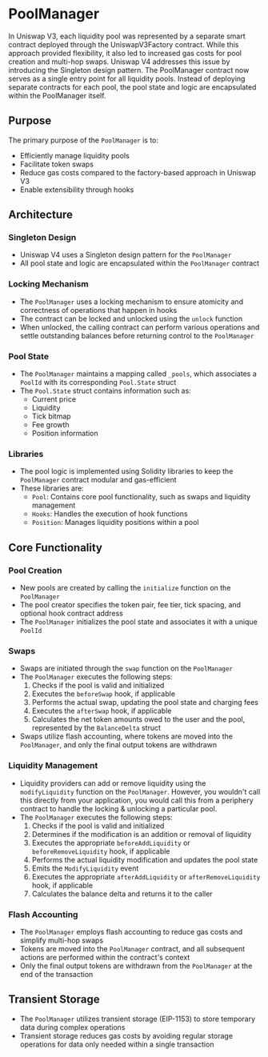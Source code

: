 # PoolManager

In Uniswap V3, each liquidity pool was represented by a separate smart contract deployed through the UniswapV3Factory contract. While this approach provided flexibility, it also led to increased gas costs for pool creation and multi-hop swaps.
Uniswap V4 addresses this issue by introducing the Singleton design pattern. The PoolManager contract now serves as a single entry point for all liquidity pools. Instead of deploying separate contracts for each pool, the pool state and logic are encapsulated within the PoolManager itself.

## Purpose

The primary purpose of the `PoolManager` is to:
- Efficiently manage liquidity pools
- Facilitate token swaps
- Reduce gas costs compared to the factory-based approach in Uniswap V3
- Enable extensibility through hooks

## Architecture

### Singleton Design
- Uniswap V4 uses a Singleton design pattern for the `PoolManager`
- All pool state and logic are encapsulated within the `PoolManager` contract

### Locking Mechanism
- The `PoolManager` uses a locking mechanism to ensure atomicity and correctness of operations that happen in hooks
- The contract can be locked and unlocked using the `unlock` function
- When unlocked, the calling contract can perform various operations and settle outstanding balances before returning control to the `PoolManager`

### Pool State
- The `PoolManager` maintains a mapping called `_pools`, which associates a `PoolId` with its corresponding `Pool.State` struct
- The `Pool.State` struct contains information such as:
    - Current price
    - Liquidity
    - Tick bitmap
    - Fee growth
    - Position information

### Libraries
- The pool logic is implemented using Solidity libraries to keep the `PoolManager` contract modular and gas-efficient
- These libraries are:
    - `Pool`: Contains core pool functionality, such as swaps and liquidity management
    - `Hooks`: Handles the execution of hook functions
    - `Position`: Manages liquidity positions within a pool

## Core Functionality

### Pool Creation
- New pools are created by calling the `initialize` function on the `PoolManager`
- The pool creator specifies the token pair, fee tier, tick spacing, and optional hook contract address
- The `PoolManager` initializes the pool state and associates it with a unique `PoolId`

### Swaps
- Swaps are initiated through the `swap` function on the `PoolManager`
- The `PoolManager` executes the following steps:
    1. Checks if the pool is valid and initialized
    2. Executes the `beforeSwap` hook, if applicable
    3. Performs the actual swap, updating the pool state and charging fees
    4. Executes the `afterSwap` hook, if applicable
    5. Calculates the net token amounts owed to the user and the pool, represented by the `BalanceDelta` struct
- Swaps utilize flash accounting, where tokens are moved into the `PoolManager`, and only the final output tokens are withdrawn

### Liquidity Management
- Liquidity providers can add or remove liquidity using the `modifyLiquidity` function on the `PoolManager`. However, you wouldn't call this directly from your application, you would call this from a periphery contract to handle the locking & unlocking a particular pool. 
- The `PoolManager` executes the following steps:
    1. Checks if the pool is valid and initialized
    2. Determines if the modification is an addition or removal of liquidity
    3. Executes the appropriate `beforeAddLiquidity` or `beforeRemoveLiquidity` hook, if applicable
    4. Performs the actual liquidity modification and updates the pool state
    5. Emits the `ModifyLiquidity` event
    6. Executes the appropriate `afterAddLiquidity` or `afterRemoveLiquidity` hook, if applicable
    7. Calculates the balance delta and returns it to the caller

### Flash Accounting
- The `PoolManager` employs flash accounting to reduce gas costs and simplify multi-hop swaps
- Tokens are moved into the `PoolManager` contract, and all subsequent actions are performed within the contract's context
- Only the final output tokens are withdrawn from the `PoolManager` at the end of the transaction


## Transient Storage
- The `PoolManager` utilizes transient storage (EIP-1153) to store temporary data during complex operations
- Transient storage reduces gas costs by avoiding regular storage operations for data only needed within a single transaction
